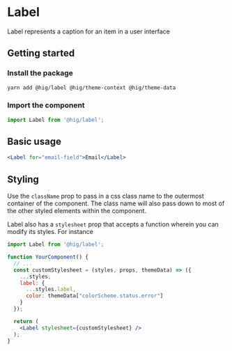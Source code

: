 # Label

Label represents a caption for an item in a user interface


## Getting started

### Install the package

```bash
yarn add @hig/label @hig/theme-context @hig/theme-data
```

### Import the component

```js
import Label from '@hig/label';
```

## Basic usage

```jsx
<Label for="email-field">Email</Label>
```

## Styling

Use the `className` prop to pass in a css class name to the outermost container of the component. The class name will also pass down to most of the other styled elements within the component. 

Label also has a `stylesheet` prop that accepts a function wherein you can modify its styles. For instance

```jsx
import Label from '@hig/label';

function YourComponent() {
  // ...
  const customStylesheet = (styles, props, themeData) => ({
    ...styles,
    label: {
      ...styles.label,
      color: themeData["colorScheme.status.error"]
    }
  });

  return (
    <Label stylesheet={customStylesheet} />
  );
}
```
